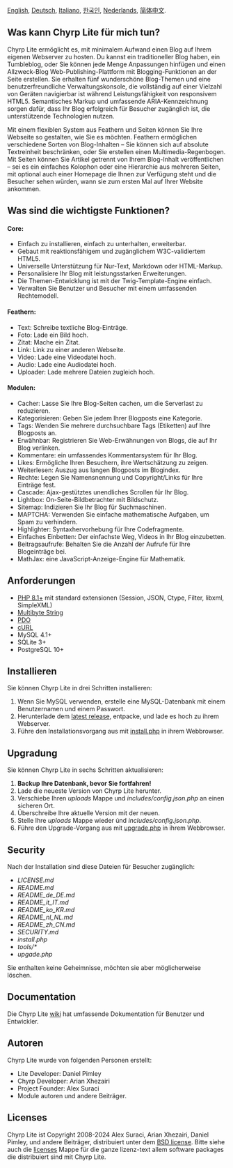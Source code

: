 [English](README.md), [Deutsch](README_de_DE.md), [Italiano](README_it_IT.md), [한국인](README_ko_KR.md), [Nederlands](README_nl_NL.md), [简体中文](README_zh_CN.md).

## Was kann Chyrp Lite für mich tun?

Chyrp Lite ermöglicht es, mit minimalem Aufwand einen Blog auf Ihrem eigenen Webserver zu hosten. Du kannst ein traditioneller Blog haben, ein Tumbleblog, oder Sie können jede Menge Anpassungen hinfügen und einen Allzweck-Blog Web-Publishing-Plattform mit Blogging-Funktionen an der Seite erstellen. Sie erhalten fünf wunderschöne Blog-Themen und eine benutzerfreundliche Verwaltungskonsole, die vollständig auf einer Vielzahl von Geräten navigierbar ist während Leistungsfähigkeit von responsivem HTML5. Semantisches Markup und umfassende ARIA-Kennzeichnung sorgen dafür, dass Ihr Blog erfolgreich für Besucher zugänglich ist, die unterstützende Technologien nutzen.

Mit einem flexiblen System aus Feathern und Seiten können Sie Ihre Webseite so gestalten, wie Sie es möchten.
Feathern ermöglichen verschiedene Sorten von Blog-Inhalten – Sie können sich auf absolute Textreinheit beschränken, oder Sie erstellen einen Multimedia-Regenbogen. Mit Seiten können Sie Artikel getrennt von Ihrem Blog-Inhalt veröffentlichen – sei es ein einfaches Kolophon oder eine Hierarchie aus mehreren Seiten, mit optional auch einer Homepage die Ihnen zur Verfügung steht und die Besucher sehen würden, wann sie zum ersten Mal auf Ihrer Website ankommen.


## Was sind die wichtigste Funktionen?

#### Core:
* Einfach zu installieren, einfach zu unterhalten, erweiterbar.
* Gebaut mit reaktionsfähigem und zugänglichem W3C-validiertem HTML5.
* Universelle Unterstützung für Nur-Text, Markdown oder HTML-Markup.
* Personalisiere Ihr Blog mit leistungsstarken Erweiterungen.
* Die Themen-Entwicklung ist mit der Twig-Template-Engine einfach.
* Verwalten Sie Benutzer und Besucher mit einem umfassenden Rechtemodell.

#### Feathern:
* Text: Schreibe textliche Blog-Einträge.
* Foto: Lade ein Bild hoch.
* Zitat: Mache ein Zitat.
* Link: Link zu einer anderen Webseite.
* Video: Lade eine Videodatei hoch.
* Audio: Lade eine Audiodatei hoch.
* Uploader: Lade mehrere Dateien zugleich hoch.

#### Modulen:
* Cacher: Lasse Sie Ihre Blog-Seiten cachen, um die Serverlast zu reduzieren.
* Kategorisieren: Geben Sie jedem Ihrer Blogposts eine Kategorie.
* Tags: Wenden Sie mehrere durchsuchbare Tags (Etiketten) auf Ihre Blogposts an.
* Erwähnbar: Registrieren Sie Web-Erwähnungen von Blogs, die auf Ihr Blog verlinken.
* Kommentare: ein umfassendes Kommentarsystem für Ihr Blog.
* Likes: Ermögliche Ihren Besuchern, ihre Wertschätzung zu zeigen.
* Weiterlesen: Auszug aus langen Blogposts im Blogindex.
* Rechte: Legen Sie Namensnennung und Copyright/Links für Ihre Einträge fest.
* Cascade: Ajax-gestütztes unendliches Scrollen für Ihr Blog.
* Lightbox: On-Seite-Bildbetrachter mit Bildschutz.
* Sitemap: Indizieren Sie Ihr Blog für Suchmaschinen.
* MAPTCHA: Verwenden Sie einfache mathematische Aufgaben, um Spam zu verhindern.
* Highlighter: Syntaxhervorhebung für Ihre Codefragmente.
* Einfaches Einbetten: Der einfachste Weg, Videos in Ihr Blog einzubetten.
* Beitragsaufrufe: Behalten Sie die Anzahl der Aufrufe für Ihre Blogeinträge bei.
* MathJax: eine JavaScript-Anzeige-Engine für Mathematik.

## Anforderungen

* [PHP 8.1+](https://www.php.net/supported-versions.php) mit standard extensionen (Session, JSON, Ctype, Filter, libxml, SimpleXML)
* [Multibyte String](https://www.php.net/manual/en/book.mbstring.php)
* [PDO](https://www.php.net/manual/en/book.pdo.php)
* [cURL](https://www.php.net/manual/en/book.curl.php)
* MySQL 4.1+
* SQLite 3+
* PostgreSQL 10+

## Installieren

Sie können Chyrp Lite in drei Schritten installieren:

1. Wenn Sie MySQL verwenden, erstelle eine MySQL-Datenbank mit einem Benutzernamen und einem Passwort.
2. Herunterlade dem [latest release](https://github.com/xenocrat/chyrp-lite/releases), entpacke, und lade es hoch zu ihrem Webserver.
3. Führe den Installationsvorgang aus mit [install.php](install.php) in ihrem Webbrowser.

## Upgradung

Sie können Chyrp Lite in sechs Schritten aktualisieren:

1. __Backup Ihre Datenbank, bevor Sie fortfahren!__
2. Lade die neueste Version von Chyrp Lite herunter.
3. Verschiebe Ihren _uploads_ Mappe und _includes/config.json.php_ an einen sicheren Ort.
4. Überschreibe Ihre aktuelle Version mit der neuen.
5. Stelle Ihre _uploads_ Mappe wieder únd _includes/config.json.php_.
6. Führe den Upgrade-Vorgang aus mit [upgrade.php](upgrade.php) in ihrem Webbrowser.

## Security

Nach der Installation sind diese Dateien für Besucher zugänglich:

* _LICENSE.md_
* _README.md_
* _README_de_DE.md_
* _README_it_IT.md_
* _README_ko_KR.md_
* _README_nl_NL.md_
* _README_zh_CN.md_
* _SECURITY.md_
* _install.php_
* _tools/*_
* _upgade.php_

Sie enthalten keine Geheimnisse, möchten sie aber möglicherweise löschen.

## Documentation

Die Chyrp Lite [wiki](https://chyrplite.net/wiki/) hat umfassende Dokumentation
für Benutzer und Entwickler.

## Autoren

Chyrp Lite wurde von folgenden Personen erstellt:

* Lite Developer: Daniel Pimley
* Chyrp Developer: Arian Xhezairi
* Project Founder: Alex Suraci
* Module autoren und andere Beiträger.

## Licenses

Chyrp Lite ist Copyright 2008-2024 Alex Suraci, Arian Xhezairi, Daniel Pimley, und andere Beiträger,
distribuiert unter dem [BSD license](https://raw.githubusercontent.com/xenocrat/chyrp-lite/master/LICENSE.md).
Bitte siehe auch die [licenses](licenses) Mappe für die ganze lizenz-text allem software packages die distribuiert sind mit Chyrp Lite.
